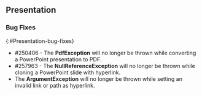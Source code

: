 ## Presentation

### Bug Fixes
{:#Presentation-bug-fixes}

* \#250406 - The **PdfException** will no longer be thrown while converting a PowerPoint presentation to PDF.
* \#257963 - The **NullReferenceException** will no longer be thrown while cloning a PowerPoint slide with hyperlink.
* The **ArgumentException** will no longer be thrown while setting an invalid link or path as hyperlink.

